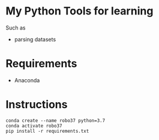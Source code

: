 # My Python Tools for learning
Such as 
* parsing datasets

# Requirements
* Anaconda

# Instructions
```
conda create --name robo37 python=3.7
conda activate robo37
pip install -r requirements.txt
```